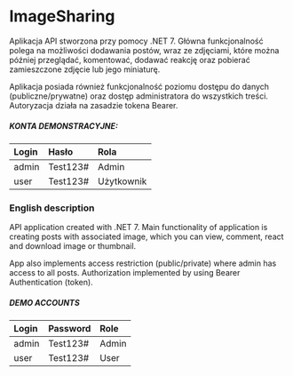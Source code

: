 # ImageSharing
Aplikacja API stworzona przy pomocy .NET 7.
Główna funkcjonalność polega na możliwości dodawania postów, wraz ze zdjęciami, które można później przeglądać, komentować, dodawać reakcję oraz pobierać zamieszczone zdjęcie lub jego miniaturę.

Aplikacja posiada również funkcjonalność poziomu dostępu do danych (publiczne/prywatne) oraz dostęp administratora do wszystkich treści.
Autoryzacja działa na zasadzie tokena Bearer.

##### KONTA DEMONSTRACYJNE: <br/>
| Login                  | Hasło            | Rola              |
| :--------------------- | :--------------- | :---------------- |
| admin                  | Test123#         | Admin             |
| user                   | Test123#         | Użytkownik        |

### English description
API application created with .NET 7.
Main functionality of application is creating posts with associated image, which you can view, comment, react and download image or thumbnail.

App also implements access restriction (public/private) where admin has access to all posts.
Authorization implemented by using Bearer Authentication (token).

##### DEMO ACCOUNTS <br/>
| Login                  | Password         | Role              |
| :--------------------- | :--------------- | :---------------- |
| admin                  | Test123#         | Admin             |
| user                   | Test123#         | User              |
